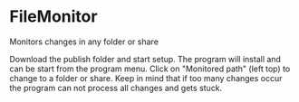# FileMonitor
Monitors changes in any folder or share

Download the publish folder and start setup.
The program will install and can be start from the program menu.
Click on "Monitored path" (left top) to change to a folder or share.
Keep in mind that if too many changes occur the program can not process all changes and gets stuck.
